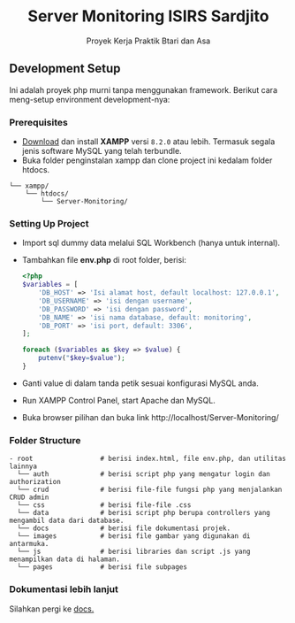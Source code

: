 <h1 align="center">
  Server Monitoring ISIRS Sardjito
</h1>
<p align="center">Proyek Kerja Praktik Btari dan Asa</p>

## Development Setup

Ini adalah proyek php murni tanpa menggunakan framework. Berikut cara meng-setup environment development-nya:

### Prerequisites

- [Download](https://www.apachefriends.org/index.html) dan install **XAMPP** versi `8.2.0` atau lebih. Termasuk segala jenis software MySQL yang telah terbundle.
- Buka folder penginstalan xampp dan clone project ini kedalam folder htdocs.

```
└── xampp/
    └── htdocs/
        └── Server-Monitoring/
```

### Setting Up Project

- Import sql dummy data melalui SQL Workbench (hanya untuk internal).
- Tambahkan file **env.php** di root folder, berisi:

  ```php
  <?php
  $variables = [
      'DB_HOST' => 'Isi alamat host, default localhost: 127.0.0.1',
      'DB_USERNAME' => 'isi dengan username',
      'DB_PASSWORD' => 'isi dengan password',
      'DB_NAME' => 'isi nama database, default: monitoring',
      'DB_PORT' => 'isi port, default: 3306',
  ];

  foreach ($variables as $key => $value) {
      putenv("$key=$value");
  }
  ```
- Ganti value di dalam tanda petik sesuai konfigurasi MySQL anda.
- Run XAMPP Control Panel, start Apache dan MySQL.
- Buka browser pilihan dan buka link http://localhost/Server-Monitoring/


### Folder Structure

```
- root                 # berisi index.html, file env.php, dan utilitas lainnya
  └── auth             # berisi script php yang mengatur login dan authorization
  └── crud             # berisi file-file fungsi php yang menjalankan CRUD admin
  └── css              # berisi file-file .css
  └── data             # berisi script php berupa controllers yang mengambil data dari database.
  └── docs             # berisi file dokumentasi projek.
  └── images           # berisi file gambar yang digunakan di antarmuka.
  └── js               # berisi libraries dan script .js yang menampilkan data di halaman. 
  └── pages            # berisi file subpages 
```

### Dokumentasi lebih lanjut
Silahkan pergi ke [docs.](https://github.com/annisaraihana/Server-Monitoring/blob/main/docs/index.md)
